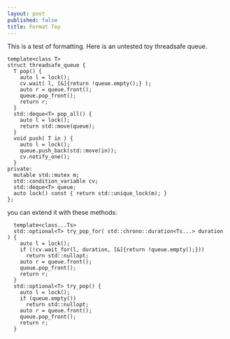 ```yaml
---
layout: post
published: false
title: Format Toy
---
```



This is a test of formatting.  Here is an untested toy threadsafe queue.

    template<class T>
    struct threadsafe_queue {
      T pop() {
        auto l = lock();
        cv.wait( l, [&]{return !queue.empty();} );
        auto r = queue.front();
        queue.pop_front();
        return r;
      }
      std::deque<T> pop_all() {
        auto l = lock();
        return std::move(queue);
      }
      void push( T in ) {
        auto l = lock();
        queue.push_back(std::move(in));
        cv.notify_one();
      }
    private:
      mutable std::mutex m;
      std::condition_variable cv;
      std::deque<T> queue;
      auto lock() const { return std::unique_lock(m); }
    };

you can extend it with these methods:

      template<class...Ts>
      std::optional<T> try_pop_for( std::chrono::duration<Ts...> duration ) {
        auto l = lock();
        if (!cv.wait_for(l, duration, [&]{return !queue.empty();}))
          return std::nullopt;
        auto r = queue.front();
        queue.pop_front();
        return r;
      }
      std::optional<T> try_pop() {
        auto l = lock();
        if (queue.empty())
          return std::nullopt;
        auto r = queue.front();
        queue.pop_front();
        return r;
      }

